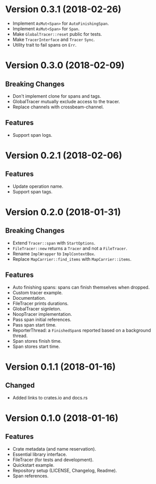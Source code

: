 Version 0.3.1 (2018-02-26)
==========================
- Implement `AsMut<Span>` for `AutoFinishingSpan`.
- Implement `AsMut<Span>` for `Span`.
- Make `GlobalTracer::reset` public for tests.
- Make `TracerInterface` and `Tracer` `Sync`.
- Utility trait to fail spans on `Err`.

Version 0.3.0 (2018-02-09)
==========================

Breaking Changes
----------------
- Don't implement clone for spans and tags.
- GlobalTracer mutually exclude access to the tracer.
- Replace channels with crossbeam-channel.

Features
--------
- Support span logs.


Version 0.2.1 (2018-02-06)
==========================

Features
--------
- Update operation name.
- Support span tags.


Version 0.2.0 (2018-01-31)
==========================

Breaking Changes
----------------
- Extend `Tracer::span` with `StartOptions`.
- `FileTracer::new` returns a `Tracer` and not a `FileTracer`.
- Rename `ImplWrapper` to `ImplContextBox`.
- Replace `MapCarrier::find_items` with `MapCarrier::items`.

Features
--------
- Auto finishing spans: spans can finish themselves when dropped.
- Custom tracer example.
- Documentation.
- FileTracer prints durations.
- GlobalTracer signleton.
- NoopTracer implementation.
- Pass span initial references.
- Pass span start time.
- ReporterThread: a `FinishedSpan`s reported based on a background thread.
- Span stores finish time.
- Span stores start time.


Version 0.1.1 (2018-01-16)
==========================

Changed
--------
- Added links to crates.io and docs.rs


Version 0.1.0 (2018-01-16)
==========================

Features
--------
- Crate metadata (and name reservation).
- Essential library interface.
- FileTracer (for tests and development).
- Quickstart example.
- Repository setup (LICENSE, Changelog, Readme).
- Span references.
